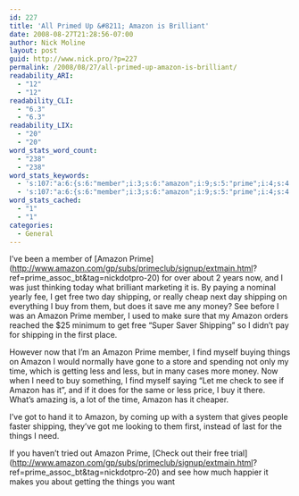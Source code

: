```yaml
---
id: 227
title: 'All Primed Up &#8211; Amazon is Brilliant'
date: 2008-08-27T21:28:56-07:00
author: Nick Moline
layout: post
guid: http://www.nick.pro/?p=227
permalink: /2008/08/27/all-primed-up-amazon-is-brilliant/
readability_ARI:
  - "12"
  - "12"
readability_CLI:
  - "6.3"
  - "6.3"
readability_LIX:
  - "20"
  - "20"
word_stats_word_count:
  - "238"
  - "238"
word_stats_keywords:
  - 's:107:"a:6:{s:6:"member";i:3;s:6:"amazon";i:9;s:5:"prime";i:4;s:4:"free";i:3;s:8:"shipping";i:5;s:6:"things";i:3;}";'
  - 's:107:"a:6:{s:6:"member";i:3;s:6:"amazon";i:9;s:5:"prime";i:4;s:4:"free";i:3;s:8:"shipping";i:5;s:6:"things";i:3;}";'
word_stats_cached:
  - "1"
  - "1"
categories:
  - General
---
```

I&#8217;ve been a member of [Amazon Prime](http://www.amazon.com/gp/subs/primeclub/signup/extmain.html?
ref=prime_assoc_bt&tag=nickdotpro-20) for over about 2 years now, and I was just thinking today what brilliant marketing it is. By paying a nominal yearly fee, I get free two day shipping, or really cheap next day shipping on everything I buy from them, but does it save me any money? See before I was an Amazon Prime member, I used to make sure that my Amazon orders reached the $25 minimum to get free &#8220;Super Saver Shipping&#8221; so I didn&#8217;t pay for shipping in the first place.

However now that I&#8217;m an Amazon Prime member, I find myself buying things on Amazon I would normally have gone to a store and spending not only my time, which is getting less and less, but in many cases more money. Now when I need to buy something, I find myself saying &#8220;Let me check to see if Amazon has it&#8221;, and if it does for the same or less price, I buy it there. What&#8217;s amazing is, a lot of the time, Amazon has it cheaper.

I&#8217;ve got to hand it to Amazon, by coming up with a system that gives people faster shipping, they&#8217;ve got me looking to them first, instead of last for the things I need.

If you haven&#8217;t tried out Amazon Prime, [Check out their free trial](http://www.amazon.com/gp/subs/primeclub/signup/extmain.html?
ref=prime_assoc_bt&tag=nickdotpro-20) and see how much happier it makes you about getting the things you want